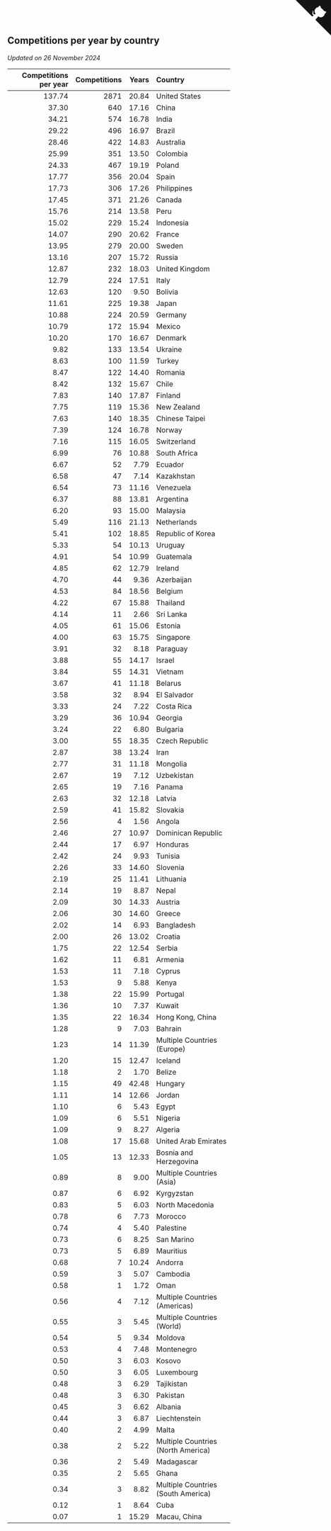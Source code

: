 ## Competitions per year by country

*Updated on 26 November 2024*

| Competitions per year | Competitions | Years | Country |
| ---: | ---: | ---: | :--- |
| 137.74 | 2871 | 20.84 | United States |
| 37.30 | 640 | 17.16 | China |
| 34.21 | 574 | 16.78 | India |
| 29.22 | 496 | 16.97 | Brazil |
| 28.46 | 422 | 14.83 | Australia |
| 25.99 | 351 | 13.50 | Colombia |
| 24.33 | 467 | 19.19 | Poland |
| 17.77 | 356 | 20.04 | Spain |
| 17.73 | 306 | 17.26 | Philippines |
| 17.45 | 371 | 21.26 | Canada |
| 15.76 | 214 | 13.58 | Peru |
| 15.02 | 229 | 15.24 | Indonesia |
| 14.07 | 290 | 20.62 | France |
| 13.95 | 279 | 20.00 | Sweden |
| 13.16 | 207 | 15.72 | Russia |
| 12.87 | 232 | 18.03 | United Kingdom |
| 12.79 | 224 | 17.51 | Italy |
| 12.63 | 120 | 9.50 | Bolivia |
| 11.61 | 225 | 19.38 | Japan |
| 10.88 | 224 | 20.59 | Germany |
| 10.79 | 172 | 15.94 | Mexico |
| 10.20 | 170 | 16.67 | Denmark |
| 9.82 | 133 | 13.54 | Ukraine |
| 8.63 | 100 | 11.59 | Turkey |
| 8.47 | 122 | 14.40 | Romania |
| 8.42 | 132 | 15.67 | Chile |
| 7.83 | 140 | 17.87 | Finland |
| 7.75 | 119 | 15.36 | New Zealand |
| 7.63 | 140 | 18.35 | Chinese Taipei |
| 7.39 | 124 | 16.78 | Norway |
| 7.16 | 115 | 16.05 | Switzerland |
| 6.99 | 76 | 10.88 | South Africa |
| 6.67 | 52 | 7.79 | Ecuador |
| 6.58 | 47 | 7.14 | Kazakhstan |
| 6.54 | 73 | 11.16 | Venezuela |
| 6.37 | 88 | 13.81 | Argentina |
| 6.20 | 93 | 15.00 | Malaysia |
| 5.49 | 116 | 21.13 | Netherlands |
| 5.41 | 102 | 18.85 | Republic of Korea |
| 5.33 | 54 | 10.13 | Uruguay |
| 4.91 | 54 | 10.99 | Guatemala |
| 4.85 | 62 | 12.79 | Ireland |
| 4.70 | 44 | 9.36 | Azerbaijan |
| 4.53 | 84 | 18.56 | Belgium |
| 4.22 | 67 | 15.88 | Thailand |
| 4.14 | 11 | 2.66 | Sri Lanka |
| 4.05 | 61 | 15.06 | Estonia |
| 4.00 | 63 | 15.75 | Singapore |
| 3.91 | 32 | 8.18 | Paraguay |
| 3.88 | 55 | 14.17 | Israel |
| 3.84 | 55 | 14.31 | Vietnam |
| 3.67 | 41 | 11.18 | Belarus |
| 3.58 | 32 | 8.94 | El Salvador |
| 3.33 | 24 | 7.22 | Costa Rica |
| 3.29 | 36 | 10.94 | Georgia |
| 3.24 | 22 | 6.80 | Bulgaria |
| 3.00 | 55 | 18.35 | Czech Republic |
| 2.87 | 38 | 13.24 | Iran |
| 2.77 | 31 | 11.18 | Mongolia |
| 2.67 | 19 | 7.12 | Uzbekistan |
| 2.65 | 19 | 7.16 | Panama |
| 2.63 | 32 | 12.18 | Latvia |
| 2.59 | 41 | 15.82 | Slovakia |
| 2.56 | 4 | 1.56 | Angola |
| 2.46 | 27 | 10.97 | Dominican Republic |
| 2.44 | 17 | 6.97 | Honduras |
| 2.42 | 24 | 9.93 | Tunisia |
| 2.26 | 33 | 14.60 | Slovenia |
| 2.19 | 25 | 11.41 | Lithuania |
| 2.14 | 19 | 8.87 | Nepal |
| 2.09 | 30 | 14.33 | Austria |
| 2.06 | 30 | 14.60 | Greece |
| 2.02 | 14 | 6.93 | Bangladesh |
| 2.00 | 26 | 13.02 | Croatia |
| 1.75 | 22 | 12.54 | Serbia |
| 1.62 | 11 | 6.81 | Armenia |
| 1.53 | 11 | 7.18 | Cyprus |
| 1.53 | 9 | 5.88 | Kenya |
| 1.38 | 22 | 15.99 | Portugal |
| 1.36 | 10 | 7.37 | Kuwait |
| 1.35 | 22 | 16.34 | Hong Kong, China |
| 1.28 | 9 | 7.03 | Bahrain |
| 1.23 | 14 | 11.39 | Multiple Countries (Europe) |
| 1.20 | 15 | 12.47 | Iceland |
| 1.18 | 2 | 1.70 | Belize |
| 1.15 | 49 | 42.48 | Hungary |
| 1.11 | 14 | 12.66 | Jordan |
| 1.10 | 6 | 5.43 | Egypt |
| 1.09 | 6 | 5.51 | Nigeria |
| 1.09 | 9 | 8.27 | Algeria |
| 1.08 | 17 | 15.68 | United Arab Emirates |
| 1.05 | 13 | 12.33 | Bosnia and Herzegovina |
| 0.89 | 8 | 9.00 | Multiple Countries (Asia) |
| 0.87 | 6 | 6.92 | Kyrgyzstan |
| 0.83 | 5 | 6.03 | North Macedonia |
| 0.78 | 6 | 7.73 | Morocco |
| 0.74 | 4 | 5.40 | Palestine |
| 0.73 | 6 | 8.25 | San Marino |
| 0.73 | 5 | 6.89 | Mauritius |
| 0.68 | 7 | 10.24 | Andorra |
| 0.59 | 3 | 5.07 | Cambodia |
| 0.58 | 1 | 1.72 | Oman |
| 0.56 | 4 | 7.12 | Multiple Countries (Americas) |
| 0.55 | 3 | 5.45 | Multiple Countries (World) |
| 0.54 | 5 | 9.34 | Moldova |
| 0.53 | 4 | 7.48 | Montenegro |
| 0.50 | 3 | 6.03 | Kosovo |
| 0.50 | 3 | 6.05 | Luxembourg |
| 0.48 | 3 | 6.29 | Tajikistan |
| 0.48 | 3 | 6.30 | Pakistan |
| 0.45 | 3 | 6.62 | Albania |
| 0.44 | 3 | 6.87 | Liechtenstein |
| 0.40 | 2 | 4.99 | Malta |
| 0.38 | 2 | 5.22 | Multiple Countries (North America) |
| 0.36 | 2 | 5.49 | Madagascar |
| 0.35 | 2 | 5.65 | Ghana |
| 0.34 | 3 | 8.82 | Multiple Countries (South America) |
| 0.12 | 1 | 8.64 | Cuba |
| 0.07 | 1 | 15.29 | Macau, China |


<a href="https://github.com/jonatanklosko/wca_statistics" class="github-corner" aria-label="View source on Github"><svg width="80" height="80" viewBox="0 0 250 250" style="fill:#151513; color:#fff; position: absolute; top: 0; border: 0; right: 0;" aria-hidden="true"><path d="M0,0 L115,115 L130,115 L142,142 L250,250 L250,0 Z"></path><path d="M128.3,109.0 C113.8,99.7 119.0,89.6 119.0,89.6 C122.0,82.7 120.5,78.6 120.5,78.6 C119.2,72.0 123.4,76.3 123.4,76.3 C127.3,80.9 125.5,87.3 125.5,87.3 C122.9,97.6 130.6,101.9 134.4,103.2" fill="currentColor" style="transform-origin: 130px 106px;" class="octo-arm"></path><path d="M115.0,115.0 C114.9,115.1 118.7,116.5 119.8,115.4 L133.7,101.6 C136.9,99.2 139.9,98.4 142.2,98.6 C133.8,88.0 127.5,74.4 143.8,58.0 C148.5,53.4 154.0,51.2 159.7,51.0 C160.3,49.4 163.2,43.6 171.4,40.1 C171.4,40.1 176.1,42.5 178.8,56.2 C183.1,58.6 187.2,61.8 190.9,65.4 C194.5,69.0 197.7,73.2 200.1,77.6 C213.8,80.2 216.3,84.9 216.3,84.9 C212.7,93.1 206.9,96.0 205.4,96.6 C205.1,102.4 203.0,107.8 198.3,112.5 C181.9,128.9 168.3,122.5 157.7,114.1 C157.9,116.9 156.7,120.9 152.7,124.9 L141.0,136.5 C139.8,137.7 141.6,141.9 141.8,141.8 Z" fill="currentColor" class="octo-body"></path></svg></a><style>.github-corner:hover .octo-arm{animation:octocat-wave 560ms ease-in-out}@keyframes octocat-wave{0%,100%{transform:rotate(0)}20%,60%{transform:rotate(-25deg)}40%,80%{transform:rotate(10deg)}}@media (max-width:500px){.github-corner:hover .octo-arm{animation:none}.github-corner .octo-arm{animation:octocat-wave 560ms ease-in-out}}</style>
